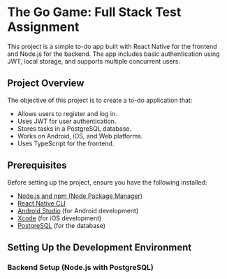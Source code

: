 # The Go Game: Full Stack Test Assignment

This project is a simple to-do app built with React Native for the frontend and Node.js for the backend. The app includes basic authentication using JWT, local storage, and supports multiple concurrent users.

## Project Overview

The objective of this project is to create a to-do application that:
- Allows users to register and log in.
- Uses JWT for user authentication.
- Stores tasks in a PostgreSQL database.
- Works on Android, iOS, and Web platforms.
- Uses TypeScript for the frontend.

## Prerequisites

Before setting up the project, ensure you have the following installed:
- [Node.js and npm (Node Package Manager)](https://nodejs.org/)
- [React Native CLI](https://reactnative.dev/docs/environment-setup)
- [Android Studio](https://developer.android.com/studio) (for Android development)
- [Xcode](https://developer.apple.com/xcode/) (for iOS development)
- [PostgreSQL](https://www.postgresql.org/) (for the database)

## Setting Up the Development Environment

### Backend Setup (Node.js with PostgreSQL)
